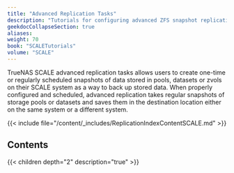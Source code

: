 ```yaml
---
title: "Advanced Replication Tasks"
description: "Tutorials for configuring advanced ZFS snapshot replication tasks in TrueNAS SCALE."
geekdocCollapseSection: true
aliases:
weight: 70
book: "SCALETutorials"
volume: "SCALE"
---
```


TrueNAS SCALE advanced replication tasks allows users to create one-time or regularly scheduled snapshots of data stored in pools, datasets or zvols on their SCALE system as a way to back up stored data. 
When properly configured and scheduled, advanced replication takes regular snapshots of storage pools or datasets and saves them in the destination location either on the same system or a different system. 

{{< include file="/content/_includes/ReplicationIndexContentSCALE.md" >}}

## Contents

{{< children depth="2" description="true" >}}

